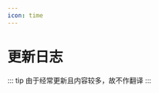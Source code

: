 ```yaml
---
icon: time
---
```


# 更新日志

::: tip
由于经常更新且内容较多，故不作翻译
:::

<!-- @include: ../../../CHANGELOG.md -->
